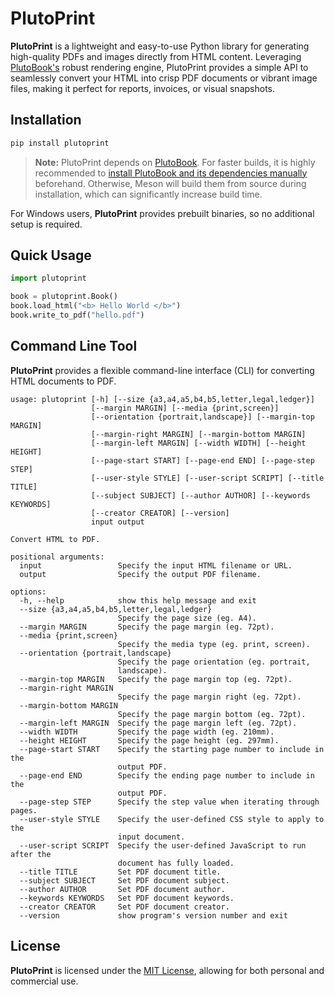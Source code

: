 # PlutoPrint

**PlutoPrint** is a lightweight and easy-to-use Python library for generating high-quality PDFs and images directly from HTML content. Leveraging [PlutoBook's](https://github.com/plutoprint/plutobook) robust rendering engine, PlutoPrint provides a simple API to seamlessly convert your HTML into crisp PDF documents or vibrant image files, making it perfect for reports, invoices, or visual snapshots.

## Installation

```bash
pip install plutoprint
```

> **Note:** PlutoPrint depends on [PlutoBook](https://github.com/plutoprint/plutobook). For faster builds, it is highly recommended to [install PlutoBook and its dependencies manually](https://github.com/plutoprint/plutobook?tab=readme-ov-file#installation-guide) beforehand. Otherwise, Meson will build them from source during installation, which can significantly increase build time.

For Windows users, **PlutoPrint** provides prebuilt binaries, so no additional setup is required.

## Quick Usage

```python
import plutoprint

book = plutoprint.Book()
book.load_html("<b> Hello World </b>")
book.write_to_pdf("hello.pdf")
```

## Command Line Tool

**PlutoPrint** provides a flexible command-line interface (CLI) for converting HTML documents to PDF.

```
usage: plutoprint [-h] [--size {a3,a4,a5,b4,b5,letter,legal,ledger}]
                  [--margin MARGIN] [--media {print,screen}]
                  [--orientation {portrait,landscape}] [--margin-top MARGIN]
                  [--margin-right MARGIN] [--margin-bottom MARGIN]
                  [--margin-left MARGIN] [--width WIDTH] [--height HEIGHT]
                  [--page-start START] [--page-end END] [--page-step STEP]
                  [--user-style STYLE] [--user-script SCRIPT] [--title TITLE]
                  [--subject SUBJECT] [--author AUTHOR] [--keywords KEYWORDS]
                  [--creator CREATOR] [--version]
                  input output

Convert HTML to PDF.

positional arguments:
  input                 Specify the input HTML filename or URL.
  output                Specify the output PDF filename.

options:
  -h, --help            show this help message and exit
  --size {a3,a4,a5,b4,b5,letter,legal,ledger}
                        Specify the page size (eg. A4).
  --margin MARGIN       Specify the page margin (eg. 72pt).
  --media {print,screen}
                        Specify the media type (eg. print, screen).
  --orientation {portrait,landscape}
                        Specify the page orientation (eg. portrait,
                        landscape).
  --margin-top MARGIN   Specify the page margin top (eg. 72pt).
  --margin-right MARGIN
                        Specify the page margin right (eg. 72pt).
  --margin-bottom MARGIN
                        Specify the page margin bottom (eg. 72pt).
  --margin-left MARGIN  Specify the page margin left (eg. 72pt).
  --width WIDTH         Specify the page width (eg. 210mm).
  --height HEIGHT       Specify the page height (eg. 297mm).
  --page-start START    Specify the starting page number to include in the
                        output PDF.
  --page-end END        Specify the ending page number to include in the
                        output PDF.
  --page-step STEP      Specify the step value when iterating through pages.
  --user-style STYLE    Specify the user-defined CSS style to apply to the
                        input document.
  --user-script SCRIPT  Specify the user-defined JavaScript to run after the
                        document has fully loaded.
  --title TITLE         Set PDF document title.
  --subject SUBJECT     Set PDF document subject.
  --author AUTHOR       Set PDF document author.
  --keywords KEYWORDS   Set PDF document keywords.
  --creator CREATOR     Set PDF document creator.
  --version             show program's version number and exit
```

## License

**PlutoPrint** is licensed under the [MIT License](https://github.com/plutoprint/plutoprint/blob/main/LICENSE), allowing for both personal and commercial use.
